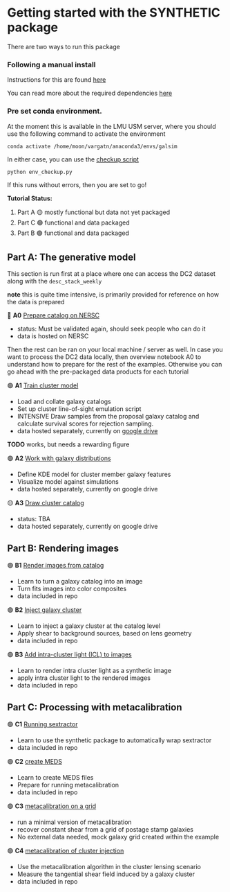 # Getting started with the SYNTHETIC package



There are two ways to run this package

### Following a manual install

Instructions for this are found [here](../README.md)

You can read more about the required dependencies [here](../DEPENDENCIES.md)

###  Pre set conda environment.  
At the moment this is available in the LMU USM server, where you should use the following command to activate the environment 
    
    conda activate /home/moon/vargatn/anaconda3/envs/galsim


In either case, you can use the [checkup script](./env_checkup.py)

    python env_checkup.py

If this runs without errors, then you are set to go!

**Tutorial Status:**

1) Part A :yellow_circle: mostly functional but data not yet packaged
2) Part C :green_circle: functional and data packaged
3) Part B :green_circle: functional and data packaged


## Part A: The generative model

This section is run first at a place where one can access the DC2 dataset along with the `desc_stack_weekly`

**note** this is quite time intensive, is primarily provided for reference on how the data is prepared 

:large_blue_circle: **A0** [Prepare catalog on NERSC](A0_prepare_catalogs_on_NERSC.ipynb)
* status:  Must be validated again, should seek people who can do it
* data is hosted on NERSC

Then the rest can be ran on your local machine / server as well. In case you want to process the DC2 data locally,
then overview notebook A0 to understand how to prepare for the rest of the examples. Otherwise you can go ahead with the pre-packaged data products for each tutorial

:green_circle: **A1** [Train cluster model](A1_train_cluster_model.ipynb)
* Load and collate galaxy catalogs 
* Set up cluster line-of-sight emulation script
* INTENSIVE Draw samples from the proposal galaxy catalog and calculate survival scores for rejection sampling.
* data hosted separately, currently on [google drive](DATA.md)

**TODO** works, but needs a rewarding figure

:green_circle: **A2**  [Work with galaxy distributions](A2_work_with_galaxy_distributions.ipynb)
* Define KDE model for cluster member galaxy features
* Visualize model against simulations
* data hosted separately, currently on google drive

:yellow_circle: **A3**  [Draw cluster catalog](A3_draw_cluster_catalog.ipynb)
* status:  TBA
* data hosted separately, currently on google drive

## Part B: Rendering images

:green_circle: **B1**  [Render images from catalog](B1_render_image.ipynb)
* Learn to turn a galaxy catalog into an image
* Turn fits images into color composites
* data included in repo

:green_circle: **B2**  [Inject galaxy cluster](B2_inject_image.ipynb)
* Learn to inject a galaxy cluster at the catalog level 
* Apply shear to background sources, based on lens geometry
* data included in repo

:green_circle: **B3**  [Add intra-cluster light (ICL) to images](B3_add_ICL.ipynb)
* Learn to render intra cluster light as a synthetic image
* apply intra cluster light to the rendered images
* data included in repo

## Part C: Processing with metacalibration

:green_circle: **C1**  [Running sextractor](C1_running_sextractor.ipynb)
* Learn to use the synthetic package to automatically wrap sextractor
* data included in repo

:green_circle: **C2**  [create MEDS](C2_create_MEDS.ipynb)
* Learn to create MEDS files
* Prepare for running metacalibration
* data included in repo

:green_circle: **C3**  [metacalibration on a grid](C3_metacal_on_a_grid.ipynb)
* run a minimal version of metacalibration 
* recover constant shear from a grid of postage stamp galaxies
* No external data needed, mock galaxy grid created within the example

:green_circle: **C4**  [metacalibration of cluster injection](C4_metacal_on_cluster_injections.ipynb)
* Use the metacalibration algorithm in the cluster lensing scenario
* Measure the tangential shear field induced by a galaxy cluster
* data included in repo

